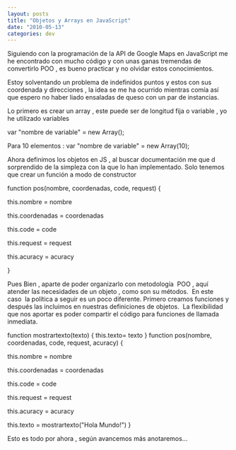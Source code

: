 ```yaml
---
layout: posts
title: "Objetos y Arrays en JavaScript"
date: "2010-05-13"
categories: dev
---
```


Siguiendo con la programación de la API de Google Maps en JavaScript me he encontrado con mucho código y con unas ganas tremendas de convertirlo POO , es bueno practicar y no olvidar estos conocimientos.

Estoy solventando un problema de indefinidos puntos y estos con sus coordenada y direcciones , la idea se me ha ocurrido mientras comía así que espero no haber liado ensaladas de queso con un par de instancias.

Lo primero es crear un array , este puede ser de longitud fija o variable , yo he utilizado variables

var "nombre de variable" = new Array();

Para 10 elementos : var "nombre de variable" = new Array(10);

Ahora definimos los objetos en JS , al buscar documentación me que d sorprendido de la simpleza con la que lo han implementado. Solo tenemos que crear un función a modo de constructor

function pos(nombre, coordenadas, code, request) {

  this.nombre = nombre

  this.coordenadas = coordenadas

  this.code = code

  this.request = request

  this.acuracy = acuracy

}

Pues Bien , aparte de poder organizarlo con metodología  POO , aquí atender las necesidades de un objeto , como son su métodos.  En este caso  la política a seguir es un poco diferente. Primero creamos funciones y después las incluimos en nuestras definiciones de objetos.  La flexibilidad que nos aportar es poder compartir el código para funciones de llamada inmediata.

function mostrartexto(texto) {
  this.texto= texto
}
function pos(nombre, coordenadas, code, request, acuracy) {

  this.nombre = nombre

  this.coordenadas = coordenadas

  this.code = code

  this.request = request

  this.acuracy = acuracy

  this.texto = mostrartexto("Hola Mundo!")
}

Esto es todo por ahora , según avancemos más anotaremos...
